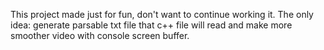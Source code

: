 This project made just for fun, don't want to continue working it. The only idea: generate parsable txt file that c++ file will read and make more smoother video with console screen buffer.
